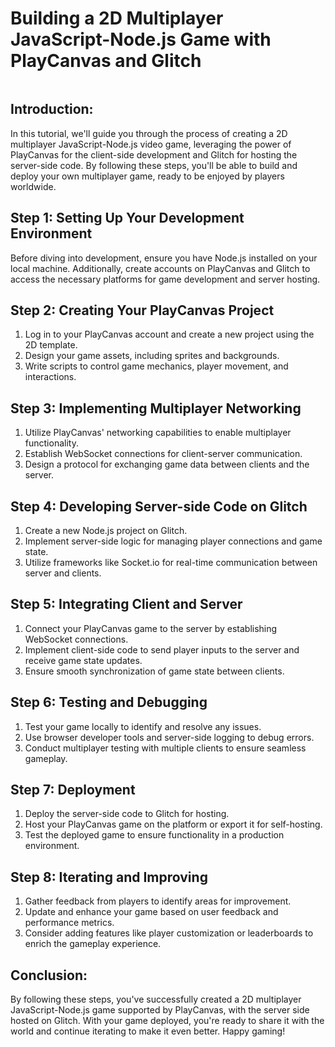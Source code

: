 # Building a 2D Multiplayer JavaScript-Node.js Game with PlayCanvas and Glitch

![]()

## Introduction:
In this tutorial, we'll guide you through the process of creating a 2D multiplayer JavaScript-Node.js video game, leveraging the power of PlayCanvas for the client-side development and Glitch for hosting the server-side code. By following these steps, you'll be able to build and deploy your own multiplayer game, ready to be enjoyed by players worldwide.

## Step 1: Setting Up Your Development Environment
Before diving into development, ensure you have Node.js installed on your local machine. Additionally, create accounts on PlayCanvas and Glitch to access the necessary platforms for game development and server hosting.

## Step 2: Creating Your PlayCanvas Project
1. Log in to your PlayCanvas account and create a new project using the 2D template.
2. Design your game assets, including sprites and backgrounds.
3. Write scripts to control game mechanics, player movement, and interactions.

## Step 3: Implementing Multiplayer Networking
1. Utilize PlayCanvas' networking capabilities to enable multiplayer functionality.
2. Establish WebSocket connections for client-server communication.
3. Design a protocol for exchanging game data between clients and the server.

## Step 4: Developing Server-side Code on Glitch
1. Create a new Node.js project on Glitch.
2. Implement server-side logic for managing player connections and game state.
3. Utilize frameworks like Socket.io for real-time communication between server and clients.

## Step 5: Integrating Client and Server
1. Connect your PlayCanvas game to the server by establishing WebSocket connections.
2. Implement client-side code to send player inputs to the server and receive game state updates.
3. Ensure smooth synchronization of game state between clients.

## Step 6: Testing and Debugging
1. Test your game locally to identify and resolve any issues.
2. Use browser developer tools and server-side logging to debug errors.
3. Conduct multiplayer testing with multiple clients to ensure seamless gameplay.

## Step 7: Deployment
1. Deploy the server-side code to Glitch for hosting.
2. Host your PlayCanvas game on the platform or export it for self-hosting.
3. Test the deployed game to ensure functionality in a production environment.

## Step 8: Iterating and Improving
1. Gather feedback from players to identify areas for improvement.
2. Update and enhance your game based on user feedback and performance metrics.
3. Consider adding features like player customization or leaderboards to enrich the gameplay experience.

## Conclusion:
By following these steps, you've successfully created a 2D multiplayer JavaScript-Node.js game supported by PlayCanvas, with the server side hosted on Glitch. With your game deployed, you're ready to share it with the world and continue iterating to make it even better. Happy gaming!
